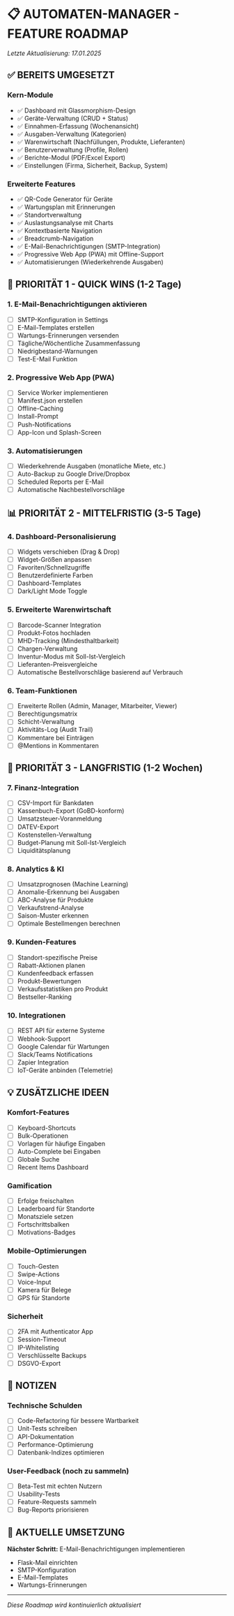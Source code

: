 # 📋 AUTOMATEN-MANAGER - FEATURE ROADMAP
*Letzte Aktualisierung: 17.01.2025*

## ✅ BEREITS UMGESETZT

### Kern-Module
- ✅ Dashboard mit Glassmorphism-Design
- ✅ Geräte-Verwaltung (CRUD + Status)
- ✅ Einnahmen-Erfassung (Wochenansicht)
- ✅ Ausgaben-Verwaltung (Kategorien)
- ✅ Warenwirtschaft (Nachfüllungen, Produkte, Lieferanten)
- ✅ Benutzerverwaltung (Profile, Rollen)
- ✅ Berichte-Modul (PDF/Excel Export)
- ✅ Einstellungen (Firma, Sicherheit, Backup, System)

### Erweiterte Features
- ✅ QR-Code Generator für Geräte
- ✅ Wartungsplan mit Erinnerungen
- ✅ Standortverwaltung
- ✅ Auslastungsanalyse mit Charts
- ✅ Kontextbasierte Navigation
- ✅ Breadcrumb-Navigation
- ✅ E-Mail-Benachrichtigungen (SMTP-Integration)
- ✅ Progressive Web App (PWA) mit Offline-Support
- ✅ Automatisierungen (Wiederkehrende Ausgaben)

## 🚀 PRIORITÄT 1 - QUICK WINS (1-2 Tage)

### 1. E-Mail-Benachrichtigungen aktivieren
- [ ] SMTP-Konfiguration in Settings
- [ ] E-Mail-Templates erstellen
- [ ] Wartungs-Erinnerungen versenden
- [ ] Tägliche/Wöchentliche Zusammenfassung
- [ ] Niedrigbestand-Warnungen
- [ ] Test-E-Mail Funktion

### 2. Progressive Web App (PWA)
- [ ] Service Worker implementieren
- [ ] Manifest.json erstellen
- [ ] Offline-Caching
- [ ] Install-Prompt
- [ ] Push-Notifications
- [ ] App-Icon und Splash-Screen

### 3. Automatisierungen
- [ ] Wiederkehrende Ausgaben (monatliche Miete, etc.)
- [ ] Auto-Backup zu Google Drive/Dropbox
- [ ] Scheduled Reports per E-Mail
- [ ] Automatische Nachbestellvorschläge

## 📊 PRIORITÄT 2 - MITTELFRISTIG (3-5 Tage)

### 4. Dashboard-Personalisierung
- [ ] Widgets verschieben (Drag & Drop)
- [ ] Widget-Größen anpassen
- [ ] Favoriten/Schnellzugriffe
- [ ] Benutzerdefinierte Farben
- [ ] Dashboard-Templates
- [ ] Dark/Light Mode Toggle

### 5. Erweiterte Warenwirtschaft
- [ ] Barcode-Scanner Integration
- [ ] Produkt-Fotos hochladen
- [ ] MHD-Tracking (Mindesthaltbarkeit)
- [ ] Chargen-Verwaltung
- [ ] Inventur-Modus mit Soll-Ist-Vergleich
- [ ] Lieferanten-Preisvergleiche
- [ ] Automatische Bestellvorschläge basierend auf Verbrauch

### 6. Team-Funktionen
- [ ] Erweiterte Rollen (Admin, Manager, Mitarbeiter, Viewer)
- [ ] Berechtigungsmatrix
- [ ] Schicht-Verwaltung
- [ ] Aktivitäts-Log (Audit Trail)
- [ ] Kommentare bei Einträgen
- [ ] @Mentions in Kommentaren

## 🎯 PRIORITÄT 3 - LANGFRISTIG (1-2 Wochen)

### 7. Finanz-Integration
- [ ] CSV-Import für Bankdaten
- [ ] Kassenbuch-Export (GoBD-konform)
- [ ] Umsatzsteuer-Voranmeldung
- [ ] DATEV-Export
- [ ] Kostenstellen-Verwaltung
- [ ] Budget-Planung mit Soll-Ist-Vergleich
- [ ] Liquiditätsplanung

### 8. Analytics & KI
- [ ] Umsatzprognosen (Machine Learning)
- [ ] Anomalie-Erkennung bei Ausgaben
- [ ] ABC-Analyse für Produkte
- [ ] Verkaufstrend-Analyse
- [ ] Saison-Muster erkennen
- [ ] Optimale Bestellmengen berechnen

### 9. Kunden-Features
- [ ] Standort-spezifische Preise
- [ ] Rabatt-Aktionen planen
- [ ] Kundenfeedback erfassen
- [ ] Produkt-Bewertungen
- [ ] Verkaufsstatistiken pro Produkt
- [ ] Bestseller-Ranking

### 10. Integrationen
- [ ] REST API für externe Systeme
- [ ] Webhook-Support
- [ ] Google Calendar für Wartungen
- [ ] Slack/Teams Notifications
- [ ] Zapier Integration
- [ ] IoT-Geräte anbinden (Telemetrie)

## 💡 ZUSÄTZLICHE IDEEN

### Komfort-Features
- [ ] Keyboard-Shortcuts
- [ ] Bulk-Operationen
- [ ] Vorlagen für häufige Eingaben
- [ ] Auto-Complete bei Eingaben
- [ ] Globale Suche
- [ ] Recent Items Dashboard

### Gamification
- [ ] Erfolge freischalten
- [ ] Leaderboard für Standorte
- [ ] Monatsziele setzen
- [ ] Fortschrittsbalken
- [ ] Motivations-Badges

### Mobile-Optimierungen
- [ ] Touch-Gesten
- [ ] Swipe-Actions
- [ ] Voice-Input
- [ ] Kamera für Belege
- [ ] GPS für Standorte

### Sicherheit
- [ ] 2FA mit Authenticator App
- [ ] Session-Timeout
- [ ] IP-Whitelisting
- [ ] Verschlüsselte Backups
- [ ] DSGVO-Export

## 📝 NOTIZEN

### Technische Schulden
- [ ] Code-Refactoring für bessere Wartbarkeit
- [ ] Unit-Tests schreiben
- [ ] API-Dokumentation
- [ ] Performance-Optimierung
- [ ] Datenbank-Indizes optimieren

### User-Feedback (noch zu sammeln)
- [ ] Beta-Test mit echten Nutzern
- [ ] Usability-Tests
- [ ] Feature-Requests sammeln
- [ ] Bug-Reports priorisieren

## 🎯 AKTUELLE UMSETZUNG

**Nächster Schritt:** E-Mail-Benachrichtigungen implementieren
- Flask-Mail einrichten
- SMTP-Konfiguration
- E-Mail-Templates
- Wartungs-Erinnerungen

---
*Diese Roadmap wird kontinuierlich aktualisiert*

